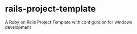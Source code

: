 # rails-project-template

A Ruby on Rails Project Template with configuraion for windows development

